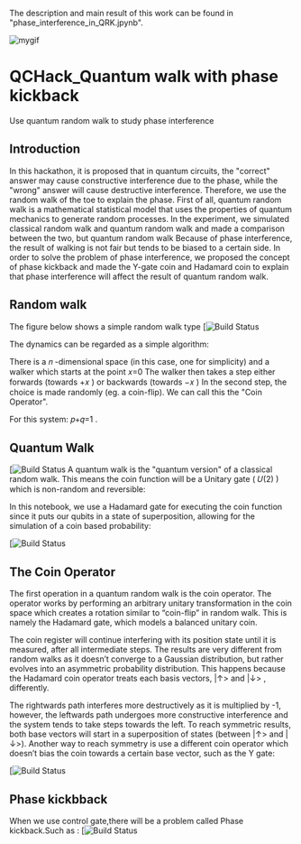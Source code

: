 The description and main result of this work can be found in "phase_interference_in_QRK.jpynb".

![mygif](https://user-images.githubusercontent.com/29524895/114307270-df84b200-9aac-11eb-9a89-21b3595e8328.gif)

# QCHack_Quantum walk with phase kickback
Use quantum random walk to study phase interference
## Introduction
In this hackathon, it is proposed that in quantum circuits, the "correct" answer may cause constructive interference due to the phase, while the "wrong" answer will cause destructive interference. Therefore, we use the random walk of the toe to explain the phase. First of all, quantum random walk is a mathematical statistical model that uses the properties of quantum mechanics to generate random processes. In the experiment, we simulated classical random walk and quantum random walk and made a comparison between the two, but quantum random walk Because of phase interference, the result of walking is not fair but tends to be biased to a certain side. In order to solve the problem of phase interference, we proposed the concept of phase kickback and made the Y-gate coin and Hadamard coin to explain that phase interference will affect the result of quantum random walk.

## Random walk

The figure below shows a simple random walk type
[![Build Status](https://i.ibb.co/2NC2pvd/Random-Walk.png)

The dynamics can be regarded as a simple algorithm:

There is a  𝑛 -dimensional space (in this case, one for simplicity) and a walker which starts at the point  𝑥=0 
The walker then takes a step either forwards (towards  +𝑥 ) or backwards (towards  −𝑥 )
In the second step, the choice is made randomly (eg. a coin-flip). We can call this the "Coin Operator".

For this system:  𝑝+𝑞=1 .


## Quantum Walk

[![Build Status](https://i.ibb.co/3Ry0hXs/image.png)
A quantum walk is the "quantum version" of a classical random walk. This means the coin function will be a Unitary gate ( 𝑈(2) ) which is non-random and reversible:

                                                                
In this notebook, we use a Hadamard gate for executing the coin function since it puts our qubits in a state of superposition, allowing for the simulation of a coin based probability:

[![Build Status](https://i.ibb.co/yQv7k3L/image.png)



## The Coin Operator
The first operation in a quantum random walk is the coin operator. The operator works by performing an arbitrary unitary transformation in the coin space which creates a rotation similar to “coin-flip” in random walk. This is namely the Hadamard gate, which models a balanced unitary coin.

The coin register will continue interfering with its position state until it is measured, after all intermediate steps. The results are very different from random walks as it doesn’t converge to a Gaussian distribution, but rather evolves into an asymmetric probability distribution. This happens because the Hadamard coin operator treats each basis vectors, |↑> and |↓> , differently.

The rightwards path interferes more destructively as it is multiplied by -1, however, the leftwards path undergoes more constructive interference and the system tends to take steps towards the left. To reach symmetric results, both base vectors will start in a superposition of states (between |↑> and |↓>). Another way to reach symmetry is use a different coin operator which doesn’t bias the coin towards a certain base vector, such as the Y gate:

[![Build Status](https://i.ibb.co/Jd1L9yF/image.png)

## Phase kickbback

When we use control gate,there will be a problem called Phase kickback.Such as :
[![Build Status](https://miro.medium.com/max/875/1*XbUpprATbTvB_nGyZfcU1A.png)

